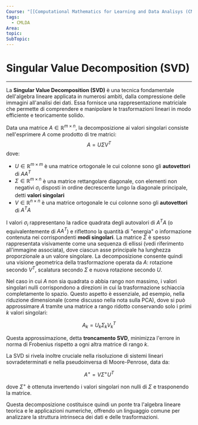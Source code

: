 ```yaml
---
Course: "[[Computational Mathematics for Learning and Data Analisys (CMLDA)]]"
tags:
  - CMLDA
Area: 
topic: 
SubTopic:
---
```

# Singular Value Decomposition (SVD)
---
La **Singular Value Decomposition (SVD)** è una tecnica fondamentale dell'algebra lineare applicata in numerosi ambiti, dalla compressione delle immagini all'analisi dei dati. Essa fornisce una rappresentazione matriciale che permette di comprendere e manipolare le trasformazioni lineari in modo efficiente e teoricamente solido.

Data una matrice $A \in \mathbb{R}^{m \times n}$, la decomposizione ai valori singolari consiste nell'esprimere $A$ come prodotto di tre matrici:$$
A = U \Sigma V^T
$$dove:

- $U \in \mathbb{R}^{m \times m}$ è una matrice ortogonale le cui colonne sono gli **autovettori** di $AA^T$
- $\Sigma \in \mathbb{R}^{m \times n}$ è una matrice rettangolare diagonale, con elementi non negativi $\sigma_i$ disposti in ordine decrescente lungo la diagonale principale, detti **valori singolari**
- $V \in \mathbb{R}^{n \times n}$ è una matrice ortogonale le cui colonne sono gli **autovettori** di $A^TA$

I valori $\sigma_i$ rappresentano la radice quadrata degli autovalori di $A^TA$ (o equivalentemente di $AA^T$) e riflettono la quantità di "energia" o informazione contenuta nei corrispondenti **modi singolari**. La matrice $\Sigma$ è spesso rappresentata visivamente come una sequenza di ellissi (vedi riferimento all'immagine associata), dove ciascun asse principale ha lunghezza proporzionale a un valore singolare. La decomposizione consente quindi una visione geometrica della trasformazione operata da $A$: rotazione secondo $V^T$, scalatura secondo $\Sigma$ e nuova rotazione secondo $U$.

Nel caso in cui $A$ non sia quadrata o abbia rango non massimo, i valori singolari nulli corrispondono a direzioni in cui la trasformazione schiaccia completamente lo spazio. Questo aspetto è essenziale, ad esempio, nella riduzione dimensionale (come discusso nella nota sulla PCA), dove si può approssimare $A$ tramite una matrice a rango ridotto conservando solo i primi $k$ valori singolari:

$$
A_k = U_k \Sigma_k V_k^T
$$

Questa approssimazione, detta **troncamento SVD**, minimizza l'errore in norma di Frobenius rispetto a ogni altra matrice di rango $k$.

La SVD si rivela inoltre cruciale nella risoluzione di sistemi lineari sovradeterminati e nella pseudoinversa di Moore-Penrose, data da:

$$
A^+ = V \Sigma^+ U^T
$$

dove $\Sigma^+$ è ottenuta invertendo i valori singolari non nulli di $\Sigma$ e trasponendo la matrice.

Questa decomposizione costituisce quindi un ponte tra l'algebra lineare teorica e le applicazioni numeriche, offrendo un linguaggio comune per analizzare la struttura intrinseca dei dati e delle trasformazioni.
